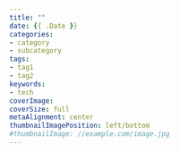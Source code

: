 ```yaml
---
title: ""
date: {{ .Date }}
categories:
- category
- subcategory
tags:
- tag1
- tag2
keywords:
- tech
coverImage:
coverSize: full
metaAlignment: center
thumbnailImagePosition: left/bottom
#thumbnailImage: //example.com/image.jpg
---
```


<!--more-->
